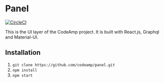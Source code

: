 # Panel
[![CircleCI](https://circleci.com/gh/codeamp/panel.svg?style=svg)](https://circleci.com/gh/codeamp/panel)

This is the UI layer of the CodeAmp project. It is built with React.js, Graphql and Material-UI.

## Installation

1. `git clone https://github.com/codeamp/panel.git`
2. `npm install`
3. `npm start`



